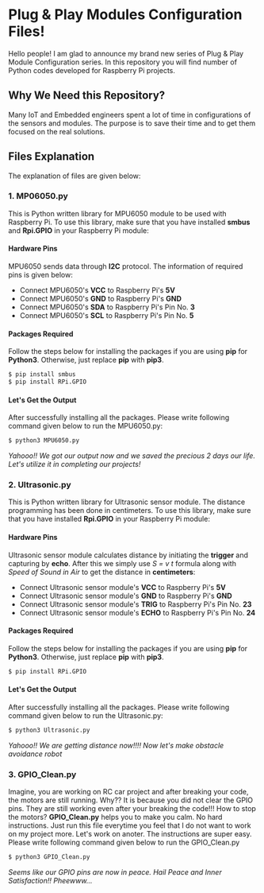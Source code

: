 
# Plug & Play Modules Configuration Files!
Hello people! I am glad to announce my brand new series of Plug & Play Module Configuration series. In this repository you will find number of Python codes developed for Raspberry Pi projects. 

## Why We Need this Repository?
Many IoT and Embedded engineers spent a lot of time in configurations of the sensors and modules. The purpose is to save their time and to get them focused on the real solutions. 

## Files Explanation
The explanation of files are given below: 

### 1. MP06050.py
This is Python written library for MPU6050 module to be used with Raspberry Pi. To use this library, make sure that you have installed **smbus** and **Rpi.GPIO** in your Raspberry Pi module:

#### Hardware Pins 
MPU6050 sends data through **I2C** protocol. The information of required pins is given below:

- Connect MPU6050's **VCC** to Raspberry Pi's **5V**
- Connect MPU6050's **GND** to Raspberry Pi's **GND**
- Connect MPU6050's **SDA** to Raspberry Pi's Pin No. **3**
- Connect MPU6050's **SCL** to Raspberry Pi's Pin No. **5**

#### Packages Required
Follow the steps below for installing the packages if you are using **pip** for **Python3**. Otherwise, just replace **pip** with **pip3**.  

```sh
$ pip install smbus
$ pip install RPi.GPIO
```

#### Let's Get the Output
After successfully installing all the packages. Please write following command given below to run the MPU6050.py: 

```sh
$ python3 MPU6050.py
```

*Yahooo!! We got our output now and we saved the precious 2 days our life. Let's utilize it in completing our projects!*


### 2. Ultrasonic.py
This is Python written library for Ultrasonic sensor module. The distance programming has been done in centimeters. To use this library, make sure that you have installed **Rpi.GPIO** in your Raspberry Pi module:

#### Hardware Pins 
Ultrasonic sensor module calculates distance by initiating the **trigger** and capturing by **echo**. After this we simply use _S = v t_ formula along with _Speed of Sound in Air_ to get the distance in **centimeters**:

- Connect Ultrasonic sensor module's **VCC** to Raspberry Pi's **5V**
- Connect Ultrasonic sensor module's **GND** to Raspberry Pi's **GND**
- Connect Ultrasonic sensor module's **TRIG** to Raspberry Pi's Pin No. **23**
- Connect Ultrasonic sensor module's **ECHO** to Raspberry Pi's Pin No. **24**

#### Packages Required
Follow the steps below for installing the packages if you are using **pip** for **Python3**. Otherwise, just replace **pip** with **pip3**.  

```sh
$ pip install RPi.GPIO
```

#### Let's Get the Output
After successfully installing all the packages. Please write following command given below to run the Ultrasonic.py: 

```sh
$ python3 Ultrasonic.py
```

*Yahooo!! We are getting distance now!!!! Now let's make obstacle avoidance robot*

### 3. GPIO_Clean.py
Imagine, you are working on RC car project and after breaking your code, the motors are still running. Why?? 
It is because you did not clear the GPIO pins. They are still working even after your breaking the code!!!
How to stop the motors? **GPIO_Clean.py** helps you to make you calm. No hard instructions. Just run this file 
everytime you feel that I do not want to work on my project more. Let's work on anoter. The instructions are 
super easy. Please write following command given below to run the GPIO_Clean.py

```sh
$ python3 GPIO_Clean.py
```
*Seems like our GPIO pins are now in peace. Hail Peace and Inner Satisfaction!! Pheewww...*
